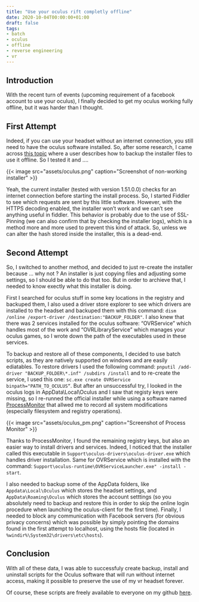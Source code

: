 ```yaml
---
title: "Use your oculus rift completly offline"
date: 2020-10-04T00:00:00+01:00
draft: false
tags:
- batch
- oculus
- offline
- reverse engineering
- vr
---
```


## Introduction

With the recent turn of events (upcoming requirement of a facebook account to use your oculus), I finally decided to get my oculus working fully offline, but it was harder than I thought.

## First Attempt

Indeed, if you can use your headset without an internet connection, you still need to have the oculus software installed. So, after some research, I came across [this topic](https://forums.oculusvr.com/developer/discussion/49742/offline-installer) where a user describes how to backup the installer files to use it offline. So I tested it and ….

{{< image src="assets/oculus.png" caption="Screenshot of non-working installer" >}}

Yeah, the current installer (tested with version 1.51.0.0) checks for an internet connection before starting the install process. So, I started Fiddler to see which requests are sent by this little software. However, with the HTTPS decoding enabled, the installer won’t work and we can’t see anything useful in fiddler. This behavior is probably due to the use of SSL-Pinning (we can also confirm that by checking the installer logs), which is a method more and more used to prevent this kind of attack. So, unless we can alter the hash stored inside the installer, this is a dead-end.

## Second Attempt

So, I switched to another method, and decided to just re-create the installer because … why not ? An installer is just copying files and adjusting some settings, so I should be able to do that too. But in order to archieve that, I needed to know exectly what this installer is doing. 

First I searched for oculus stuff in some key locations in the registry and backuped them, I also used a driver store explorer to see which drivers are installed to the headset and backuped them with this command: `dism /online /export-driver /destination:"BACKUP_FOLDER"`. I also knew that there was 2 services installed for the oculus software: “OVRService” which handles most of the work and “OVRLibraryService” which manages your oculus games, so I wrote down the path of the executables used in these services.

To backup and restore all of these components, I decided to use batch scripts, as they are natively supported on windows and are easily ediatables. To restore drivers I used the following command: `pnputil /add-driver "BACKUP_FOLDER\*.inf" /subdirs /install` and to re-create the service, I used this one: `sc.exe create OVRService binpath="PATH_TO_OCULUS“`. But after an unsuccessful try, I looked in the oculus logs in AppData\Local\Oculus and I saw that registy keys were missing, so I re-runned the official installer while using a software named [ProcessMonitor](https://docs.microsoft.com/en-us/sysinternals/downloads/procmon) that allwed me to record all system modifications (especially filesystem and registry operations).

{{< image src="assets/oculus_pm.png" caption="Screenshot of Process Monitor" >}}

Thanks to ProcessMonitor, I found the remaining registry keys, but also an easier way to install drivers and services. Indeed, I noticed that the installer called this executable in `Support\oculus-drivers\oculus-driver.exe` which handles driver installation. Same for OVRService which is installed with the command: `Support\oculus-runtime\OVRServiceLauncher.exe" -install -start`.

I also needed to backup some of the AppData folders, like `Appdata\Local\Oculus` which stores the headset settings, and `AppData\Roaming\Oculus` which stores the account setttings (so you absolutely need to backup and restore this in order to skip the online login procedure when launching the oculus-client for the first time). Finally, I needed to block any communication with Facebook servers (for obvious privacy concerns) which was possible by simply pointing the domains found in the first attempt to localhost, using the hosts file (located in `%windir%\System32\drivers\etc\hosts`).

## Conclusion

With all of these data, I was able to successfuly create backup, install and uninstall scripts for the Oculus software that will run without internet access, making it possible to preserve the use of my vr headset forever.

Of course, these scripts are freely available to everyone on my github [here](https://github.com/drosoCode/Offculus).